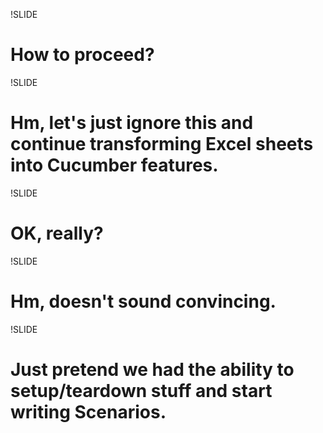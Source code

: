 !SLIDE 
# How to proceed? #

!SLIDE
# Hm, let's just ignore this and continue transforming Excel sheets into Cucumber features.

!SLIDE
# OK, really?

!SLIDE
# Hm, doesn't sound convincing.

!SLIDE
# Just pretend we had the ability to setup/teardown stuff and start writing Scenarios.

